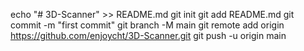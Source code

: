 echo "# 3D-Scanner" >> README.md
git init
git add README.md
git commit -m "first commit"
git branch -M main
git remote add origin https://github.com/enjoycht/3D-Scanner.git
git push -u origin main
